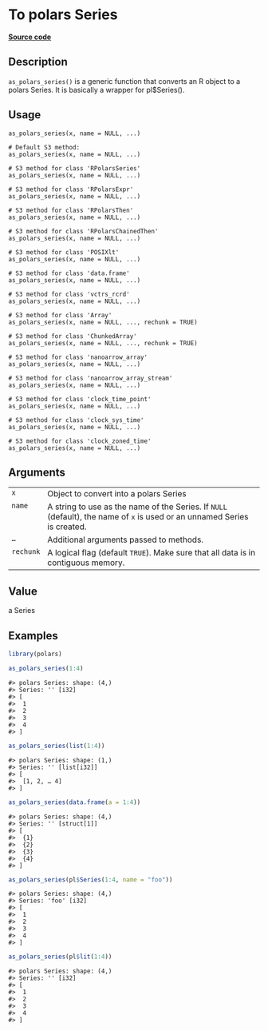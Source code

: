 

# To polars Series

[**Source code**](https://github.com/pola-rs/r-polars/tree/mkdocs-matrial-search-preview/R/as_polars.R#L324)

## Description

<code>as_polars_series()</code> is a generic function that converts an R
object to a polars Series. It is basically a wrapper for pl$Series().

## Usage

<pre><code class='language-R'>as_polars_series(x, name = NULL, ...)

# Default S3 method:
as_polars_series(x, name = NULL, ...)

# S3 method for class 'RPolarsSeries'
as_polars_series(x, name = NULL, ...)

# S3 method for class 'RPolarsExpr'
as_polars_series(x, name = NULL, ...)

# S3 method for class 'RPolarsThen'
as_polars_series(x, name = NULL, ...)

# S3 method for class 'RPolarsChainedThen'
as_polars_series(x, name = NULL, ...)

# S3 method for class 'POSIXlt'
as_polars_series(x, name = NULL, ...)

# S3 method for class 'data.frame'
as_polars_series(x, name = NULL, ...)

# S3 method for class 'vctrs_rcrd'
as_polars_series(x, name = NULL, ...)

# S3 method for class 'Array'
as_polars_series(x, name = NULL, ..., rechunk = TRUE)

# S3 method for class 'ChunkedArray'
as_polars_series(x, name = NULL, ..., rechunk = TRUE)

# S3 method for class 'nanoarrow_array'
as_polars_series(x, name = NULL, ...)

# S3 method for class 'nanoarrow_array_stream'
as_polars_series(x, name = NULL, ...)

# S3 method for class 'clock_time_point'
as_polars_series(x, name = NULL, ...)

# S3 method for class 'clock_sys_time'
as_polars_series(x, name = NULL, ...)

# S3 method for class 'clock_zoned_time'
as_polars_series(x, name = NULL, ...)
</code></pre>

## Arguments

<table>
<tr>
<td style="white-space: nowrap; font-family: monospace; vertical-align: top">
<code id="as_polars_series_:_x">x</code>
</td>
<td>
Object to convert into a polars Series
</td>
</tr>
<tr>
<td style="white-space: nowrap; font-family: monospace; vertical-align: top">
<code id="as_polars_series_:_name">name</code>
</td>
<td>
A string to use as the name of the Series. If <code>NULL</code>
(default), the name of <code>x</code> is used or an unnamed Series is
created.
</td>
</tr>
<tr>
<td style="white-space: nowrap; font-family: monospace; vertical-align: top">
<code id="as_polars_series_:_...">…</code>
</td>
<td>
Additional arguments passed to methods.
</td>
</tr>
<tr>
<td style="white-space: nowrap; font-family: monospace; vertical-align: top">
<code id="as_polars_series_:_rechunk">rechunk</code>
</td>
<td>
A logical flag (default <code>TRUE</code>). Make sure that all data is
in contiguous memory.
</td>
</tr>
</table>

## Value

a Series

## Examples

``` r
library(polars)

as_polars_series(1:4)
```

    #> polars Series: shape: (4,)
    #> Series: '' [i32]
    #> [
    #>  1
    #>  2
    #>  3
    #>  4
    #> ]

``` r
as_polars_series(list(1:4))
```

    #> polars Series: shape: (1,)
    #> Series: '' [list[i32]]
    #> [
    #>  [1, 2, … 4]
    #> ]

``` r
as_polars_series(data.frame(a = 1:4))
```

    #> polars Series: shape: (4,)
    #> Series: '' [struct[1]]
    #> [
    #>  {1}
    #>  {2}
    #>  {3}
    #>  {4}
    #> ]

``` r
as_polars_series(pl$Series(1:4, name = "foo"))
```

    #> polars Series: shape: (4,)
    #> Series: 'foo' [i32]
    #> [
    #>  1
    #>  2
    #>  3
    #>  4
    #> ]

``` r
as_polars_series(pl$lit(1:4))
```

    #> polars Series: shape: (4,)
    #> Series: '' [i32]
    #> [
    #>  1
    #>  2
    #>  3
    #>  4
    #> ]
